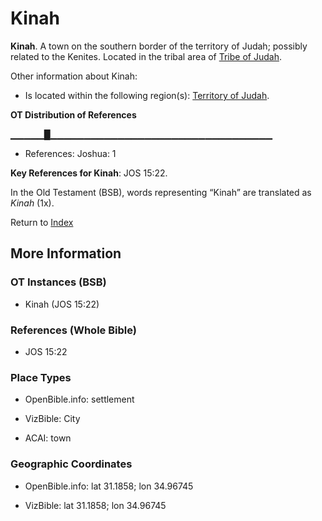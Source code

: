 # Kinah
**Kinah**. 
A town on the southern border of the territory of Judah; possibly related to the Kenites. 
Located in the tribal area of [Tribe of Judah](../../../groups/md/acai/Judah.md). 




Other information about Kinah:


* Is located within the following region(s): 
[Territory of Judah](TerritoryOfJudah.md). 


**OT Distribution of References**

▁▁▁▁▁█▁▁▁▁▁▁▁▁▁▁▁▁▁▁▁▁▁▁▁▁▁▁▁▁▁▁▁▁▁▁▁▁▁
* References: Joshua: 1



**Key References for Kinah**: 
JOS 15:22. 


In the Old Testament (BSB), words representing “Kinah” are translated as 
*Kinah* (1x). 




Return to [Index](00-Index.md)

## More Information

### OT Instances (BSB)

* Kinah (JOS 15:22)



### References (Whole Bible)

* JOS 15:22


### Place Types

* OpenBible.info: settlement

* VizBible: City

* ACAI: town



### Geographic Coordinates

* OpenBible.info: lat 31.1858; lon 34.96745

* VizBible: lat 31.1858; lon 34.96745




